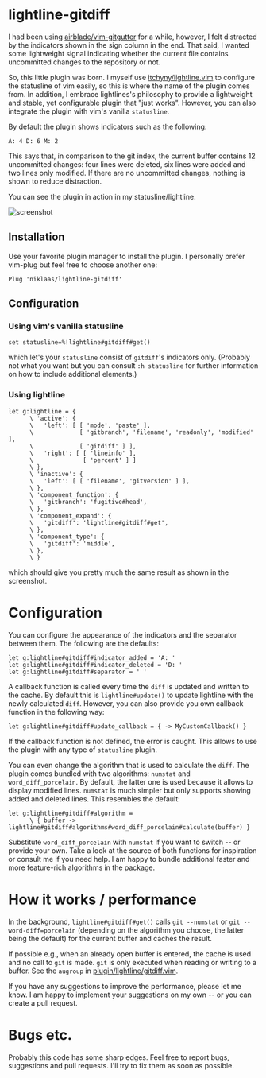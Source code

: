 # lightline-gitdiff

I had been using [airblade/vim-gitgutter][gitgutter] for a while, however, I
felt distracted by the indicators shown in the sign column in the end. That
said, I wanted some lightweight signal indicating whether the current file
contains uncommitted changes to the repository or not.

So, this little plugin was born. I myself use
[itchyny/lightline.vim][lightline] to configure the statusline of vim easily,
so this is where the name of the plugin comes from. In addition, I embrace
lightlines's philosophy to provide a lightweight and stable, yet configurable
plugin that "just works". However, you can also integrate the plugin with vim's
vanilla `statusline`.

By default the plugin shows indicators such as the following:

```
A: 4 D: 6 M: 2
```

This says that, in comparison to the git index, the current buffer contains 12
uncommitted changes: four lines were deleted, six lines were added and two
lines only modified. If there are no uncommitted changes, nothing is shown to
reduce distraction.

You can see the plugin in action in my statusline/lightline:

![screenshot](https://raw.githubusercontent.com/wiki/niklaas/lightline-gitdiff/images/screenshot.png)

## Installation

Use your favorite plugin manager to install the plugin. I personally prefer
vim-plug but feel free to choose another one:

```vim
Plug 'niklaas/lightline-gitdiff'
```

## Configuration

### Using vim's vanilla statusline

```vim
set statusline=%!lightline#gitdiff#get()
```

which let's your `statusline` consist of `gitdiff`'s indicators only. (Probably
not what you want but you can consult `:h statusline` for further information
on how to include additional elements.)

### Using lightline

```vim
let g:lightline = {
      \ 'active': {
      \   'left': [ [ 'mode', 'paste' ],
      \             [ 'gitbranch', 'filename', 'readonly', 'modified' ],
      \             [ 'gitdiff' ] ],
      \   'right': [ [ 'lineinfo' ],
      \              [ 'percent' ] ]
      \ },
      \ 'inactive': {
      \   'left': [ [ 'filename', 'gitversion' ] ],
      \ },
      \ 'component_function': {
      \   'gitbranch': 'fugitive#head',
      \ },
      \ 'component_expand': {
      \   'gitdiff': 'lightline#gitdiff#get',
      \ },
      \ 'component_type': {
      \   'gitdiff': 'middle',
      \ },
      \ }
```

which should give you pretty much the same result as shown in the screenshot.

# Configuration

You can configure the appearance of the indicators and the separator between
them. The following are the defaults:

```vim
let g:lightline#gitdiff#indicator_added = 'A: '
let g:lightline#gitdiff#indicator_deleted = 'D: '
let g:lightline#gitdiff#separator = ' '
```

A callback function is called every time the `diff` is updated and written to
the cache. By default this is `lightline#update()` to update lightline with
the newly calculated `diff`. However, you can also provide you own callback
function in the following way:

```vim
let g:lightline#gitdiff#update_callback = { -> MyCustomCallback() }
```

If the callback function is not defined, the error is caught. This allows to
use the plugin with any type of `statusline` plugin.

You can even change the algorithm that is used to calculate the `diff`. The
plugin comes bundled with two algorithms: `numstat` and `word_diff_porcelain`.
By default, the latter one is used because it allows to display modified lines.
`numstat` is much simpler but only supports showing added and deleted lines.
This resembles the default:

```vim
let g:lightline#gitdiff#algorithm =
      \ { buffer -> lightline#gitdiff#algorithms#word_diff_porcelain#calculate(buffer) }
```

Substitute `word_diff_porcelain` with `numstat` if you want to switch -- or
provide your own. Take a look at the source of both functions for inspiration
or consult me if you need help. I am happy to bundle additional faster and more
feature-rich algorithms in the package.

# How it works / performance

In the background, `lightline#gitdiff#get()` calls `git --numstat` or `git
--word-diff=porcelain` (depending on the algorithm you choose, the latter being
the default) for the current buffer and caches the result.

If possible e.g., when an already open buffer is entered, the cache is used and
no call to `git` is made. `git` is only executed when reading or writing to a
buffer. See the `augroup` in [plugin/lightline/gitdiff.vim][augroup].

If you have any suggestions to improve the performance, please let me know. I
am happy to implement your suggestions on my own -- or you can create a pull
request.

# Bugs etc.

Probably this code has some sharp edges. Feel free to report bugs, suggestions
and pull requests. I'll try to fix them as soon as possible.

[gitgutter]: https://github.com/airblade/vim-gitgutter
[lightline]: https://github.com/itchyny/lightline.vim
[augroup]: https://github.com/niklaas/lightline-gitdiff/blob/master/plugin/lightline/gitdiff.vim
